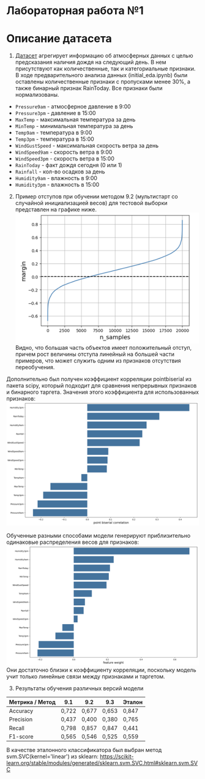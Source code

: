 # Лабораторная работа №1
# Описание датасета
1. [Датасет](https://www.kaggle.com/datasets/jsphyg/weather-dataset-rattle-package) агрегирует информацию об атмосферных данных с целью предсказания наличия дождя на следующий день. В нем присутствуют как количественные, так и категориальные признаки. В ходе предварительного анализа данных (initial_eda.ipynb) были оставлены количественные признаки c пропусками менее 30%, а также бинарный признак RainToday. Все признаки были нормализованы.

- `Pressure9am` - атмосферное давление в 9:00
- `Pressure3pm` - давление в 15:00
- `MaxTemp` - максимальная температура за день
- `MinTemp` - минимальная температура за день
- `Temp9am` - температура в 9:00
- `Temp3pm` - температура в 15:00
- `WindGustSpeed` - максимальная скорость ветра за день
- `WindSpeed9am` - скорость ветра в 9:00
- `WindSpeed3pm` - скорость ветра в 15:00
- `RainToday` - факт дождя сегодня (0 или 1)
- `Rainfall` - кол-во осадков за день
- `Humidity9am` - влажность в 9:00
- `Humidity3pm` - влажность в 15:00

2. Пример отступов при обучении методом 9.2 (мультистарт со случайной инициализацией весов) для тестовой выборки представлен на графике ниже.
![alt text](image.png)
Видно, что большая часть объектов имеет положительный отступ, причем рост величины отступа линейный на большей части примеров, что может служить одним из признаков отсутствия переобучения.

Дополнительно был получен коэффициент корреляции pointbiserial из пакета scipy, который подходит для сравнения непрерывных признаков и бинарного таргета. Значения этого коэффициента для использованных признаков:
![alt text](image-1.png)

Обученные разными способами модели генерируют приблизительно одинаковые распределения весов для признаков:
![alt text](image-2.png)
Они достаточно близки к коэффициенту корреляции, поскольку модель учит только линейные связи между признаками и таргетом.

3. Результаты обучения различных версий модели

| Метрика / Метод| 9.1 | 9.2 | 9.3 | Эталон |
|-------|-------|--------|-------|-------|
| Accuracy | 0,722 | 0,677  | 0,653 | 0,847 |
| Precision| 0,437 | 0,400  | 0,380 | 0,765 |
| Recall | 0,798 | 0,857  | 0,847 | 0,441 |
|F1-score | 0,565 | 0,546  | 0,525 | 0,559 |

В качестве эталонного классификатора был выбран метод svm.SVC(kernel='linear') из sklearn: https://scikit-learn.org/stable/modules/generated/sklearn.svm.SVC.html#sklearn.svm.SVC


